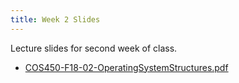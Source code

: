 ```yaml
---
title: Week 2 Slides
---
```


Lecture slides for second week of class.

* [COS450-F18-02-OperatingSystemStructures.pdf](/assets/COS450-F18-02-OperatingSystemStructures.pdf)
